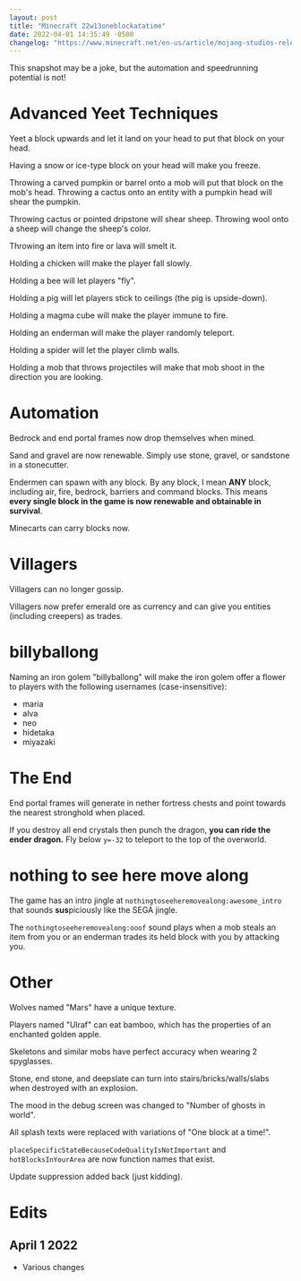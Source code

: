 ```yaml
---
layout: post
title: "Minecraft 22w13oneblockatatime"
date: 2022-04-01 14:35:49 -0500
changelog: "https://www.minecraft.net/en-us/article/mojang-studios-release-new-astonishing-update"
---
```


This snapshot may be a joke, but the automation and speedrunning potential is not!

# Advanced Yeet Techniques

Yeet a block upwards and let it land on your head to put that block on your head.

Having a snow or ice-type block on your head will make you freeze.

Throwing a carved pumpkin or barrel onto a mob will put that block on the mob's head. Throwing a cactus onto an entity with a pumpkin head will shear the pumpkin.

Throwing cactus or pointed dripstone will shear sheep. Throwing wool onto a sheep will change the sheep's color.

Throwing an item into fire or lava will smelt it.

Holding a chicken will make the player fall slowly.

Holding a bee will let players "fly".

Holding a pig will let players stick to ceilings (the pig is upside-down).

Holding a magma cube will make the player immune to fire.

Holding an enderman will make the player randomly teleport.

Holding a spider will let the player climb walls.

Holding a mob that throws projectiles will make that mob shoot in the direction you are looking.

# Automation

Bedrock and end portal frames now drop themselves when mined.

Sand and gravel are now renewable. Simply use stone, gravel, or sandstone in a stonecutter.

Endermen can spawn with any block. By any block, I mean **ANY** block, including air, fire, bedrock, barriers and command blocks. This means **every single block in the game is now renewable and obtainable in survival**.

Minecarts can carry blocks now.

# Villagers

Villagers can no longer gossip.

Villagers now prefer emerald ore as currency and can give you entities (including creepers) as trades.

# billyballong

Naming an iron golem "billyballong" will make the iron golem offer a flower to players with the following usernames (case-insensitive):

- maria
- alva
- neo
- hidetaka
- miyazaki

# The End

End portal frames will generate in nether fortress chests and point towards the nearest stronghold when placed.

If you destroy all end crystals then punch the dragon, **you can ride the ender dragon.** Fly below `y=-32` to teleport to the top of the overworld.

# nothing to see here move along

The game has an intro jingle at `nothingtoseeheremovealong:awesome_intro` that sounds **sus**piciously like the SEGA jingle.

The `nothingtoseeheremovealong:ooof` sound plays when a mob steals an item from you or an enderman trades its held block with you by attacking you.

# Other

Wolves named "Mars" have a unique texture.

Players named "Ulraf" can eat bamboo, which has the properties of an enchanted golden apple.

Skeletons and similar mobs have perfect accuracy when wearing 2 spyglasses.

Stone, end stone, and deepslate can turn into stairs/bricks/walls/slabs when destroyed with an explosion.

The mood in the debug screen was changed to "Number of ghosts in world".

All splash texts were replaced with variations of "One block at a time!".

`placeSpecificStateBecauseCodeQualityIsNotImportant` and `hotBlocksInYourArea` are now function names that exist.

Update suppression added back (just kidding).

# Edits

## April 1 2022

- Various changes

